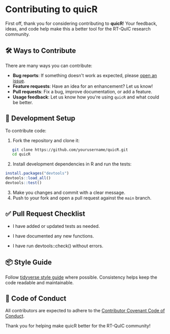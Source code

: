 # Contributing to quicR

First off, thank you for considering contributing to **quicR**! Your feedback, ideas, and code help make this a better tool for the RT-QuIC research community.

## 🛠 Ways to Contribute

There are many ways you can contribute:

- **Bug reports**: If something doesn't work as expected, please [open an issue](https://github.com/gagerowden/quicR/issues).
- **Feature requests**: Have an idea for an enhancement? Let us know!
- **Pull requests**: Fix a bug, improve documentation, or add a feature.
- **Usage feedback**: Let us know how you're using `quicR` and what could be better.

## 🧪 Development Setup

To contribute code:

1. Fork the repository and clone it:
```bash
   git clone https://github.com/yourusername/quicR.git
   cd quicR
```

2. Install development dependencies in R and run the tests:
```R
install.packages("devtools")
devtools::load_all()
devtools::test()
```
3. Make you changes and commit with a clear message.
4. Push to your fork and open a pull request against the `main` branch.

## ✅ Pull Request Checklist

-   I have added or updated tests as needed.

-   I have documented any new functions.

-   I have run devtools::check() without errors.

## 📦 Style Guide
Follow [tidyverse style guide](https://style.tidyverse.org/) where possible. Consistency helps keep the code readable and maintainable.

## 📄 Code of Conduct

All contributors are expected to adhere to the [Contributor Covenant Code of Conduct](https://www.contributor-covenant.org/version/2/1/code_of_conduct/).

Thank you for helping make quicR better for the RT-QuIC community!